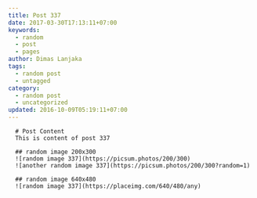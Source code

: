 ```yaml
---
title: Post 337
date: 2017-03-30T17:13:11+07:00
keywords:
  - random
  - post
  - pages
author: Dimas Lanjaka
tags:
  - random post
  - untagged
category:
  - random post
  - uncategorized
updated: 2016-10-09T05:19:11+07:00
---
```


      # Post Content
      This is content of post 337

      ## random image 200x300
      ![random image 337](https://picsum.photos/200/300)
      ![another random image 337](https://picsum.photos/200/300?random=1)

      ## random image 640x480
      ![random image 337](https://placeimg.com/640/480/any)
      